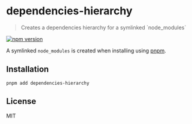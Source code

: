 # dependencies-hierarchy

> Creates a dependencies hierarchy for a symlinked \`node_modules\`

<!--@shields('npm')-->
[![npm version](https://img.shields.io/npm/v/dependencies-hierarchy.svg)](https://www.npmjs.com/package/dependencies-hierarchy)
<!--/@-->

A symlinked `node_modules` is created when installing using [pnpm](https://github.com/pnpm/pnpm).

## Installation

```
pnpm add dependencies-hierarchy
```

## License

MIT
